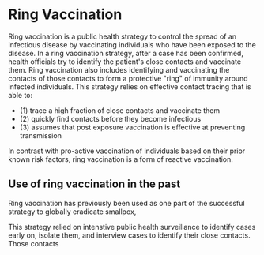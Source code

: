 # Ring Vaccination

Ring vaccination is a public health strategy to control the spread of an infectious disease by vaccinating individuals who have been exposed to the disease. In a ring vaccination strategy, after a case has been confirmed, health officials try to identify the patient's close contacts and vaccinate them. Ring vaccination also includes identifying and vaccinating the contacts of those contacts to form a protective "ring" of immunity around infected individuals.  This strategy relies on effective contact tracing that is able to:

- (1) trace a high fraction of close contacts and vaccinate them
- (2) quickly find contacts before they become infectious
- (3) assumes that post exposure vaccination is effective at preventing transmission


In contrast with pro-active vaccination of individuals based on their prior known risk factors, ring vaccination is a form of reactive vaccination. 

## Use of ring vaccination in the past

Ring vaccination has previously been used as one part of the successful strategy to globally eradicate smallpox, 


 This strategy relied on intenstive public health surveillance to identify cases early on, isolate them, and interview cases to identify their close contacts. Those contacts 

